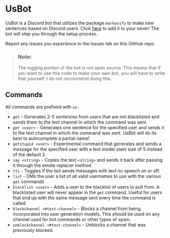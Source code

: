 # UsBot
UsBot is a Discord bot that utilizes the package `markovify` to make new sentences based on Discord users. Click [here](https://discord.com/api/oauth2/authorize?client_id=497602687211143189&permissions=343040&scope=bot
) to add it to your sever! The bot will step you through the setup process.

Report any issues you experience to the Issues tab on this GitHub repo.

> ### Note:
> The logging portion of the bot is not open source. This means that if you want to use this code to make your own bot, you will have to write that yourself. I do not recommend doing this.

## Commands
All commands are prefixed with `us.`

* `get` - Generates 2-5 sentences from users that are not blacklisted and sends them to the text channel in which the command was sent.
* `get <user>` - Generates one sentence for the specified user and sends it to the text channel in which the command was sent. UsBot will do its best to autocomplete a partial name!
* `getstupid <user>` - Experimental command that generates and sends a message for the specified user with a text model state size of 5 instead of the default 2.
* `say <string>` - Copies the text `<string>` and sends it back after passing it through the emote replacer method.
* `tts` - Toggles if the bot sends messages with text-to-speech on or off.
* `list` - DMs the user a list of all valid usernames to use with the various `get` commands
* `blacklist <user>` - Adds a user to the blacklist of users to pull from. A blacklisted user will never appear in the `get` command. Useful for users that end up with the same message sent every time the command is called.
* `blockchannel <#text-channel>` - Blocks a channel from being incorporated into user generation models. This should be used on any channel used for bot commands or other types of spam.
* `unblockchannel <#text-channel>` - Unblocks a channel that was previously blocked.
